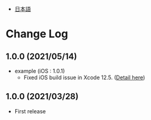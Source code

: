 - [日本語](docs/CHANGELOG_JP.md)

# Change Log

## 1.0.0 (2021/05/14)

* example (iOS : 1.0.1)
    * Fixed iOS build issue in Xcode 12.5. ([Detail here](https://github.com/facebook/react-native/issues/31480))

## 1.0.0 (2021/03/28)

* First release
